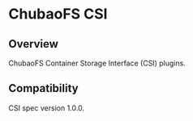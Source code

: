 # ChubaoFS CSI

## Overview

ChubaoFS Container Storage Interface (CSI) plugins.

## Compatibility

CSI spec version 1.0.0.
